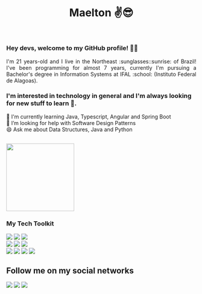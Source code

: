 <header>

# Maelton :v::sunglasses:

</header>

<section class="maelton-by-maelton">
<div class="welcome">

### Hey devs, welcome to my GitHub profile! :wave::wave:

<p style="text-align:justify;">
I'm 21 years-old and I live in the Northeast :sunglasses::sunrise: of Brazil! I've been programming for almost 7 years, currently I'm pursuing a Bachelor's degree in Information Systems at IFAL :school: (Instituto Federal de Alagoas).
</p>
</div>

<div class="tech-interests">

<p style="text-align: justify;">
    
### I'm interested in technology in general and I'm always looking for new stuff to learn :bow:.

</p>

🌱 I'm currently learning Java, Typescript, Angular and Spring Boot<br/>
🤔 I’m looking for help with Software Design Patterns<br/>
😄 Ask me about Data Structures, Java and Python<br/>

</div>
</section>

##

<section class="tech-tookit">
<div class="top-languages">
    
<img name="top-languages" height="180em" style="display: inline-block;" src="https://github-readme-stats-eight-theta.vercel.app/api/top-langs/?username=Maelton-SI&layout=compact&langs_count=8&theme=chartreuse-dark"/>

</div>

<div class="tools" style="align: right;">

### My Tech Toolkit

<img name="java" src="https://img.shields.io/badge/Java-ED8B00?style=for-the-badge&logo=openjdk&logoColor=white"/>
<img name="typescript" src="https://img.shields.io/badge/TypeScript-007ACC?style=for-the-badge&logo=typescript&logoColor=white"/>
<img name="python" src="https://img.shields.io/badge/Python-3776AB?style=for-the-badge&logo=python&logoColor=white"/><br/>

<img name="spring" src="https://img.shields.io/badge/Spring-6DB33F?style=for-the-badge&logo=spring&logoColor=white"/>
<img name="angular" src="https://img.shields.io/badge/Angular-DD0031?style=for-the-badge&logo=angular&logoColor=white"/>
<img name="postgresql" src="https://img.shields.io/badge/PostgreSQL-316192?style=for-the-badge&logo=postgresql&logoColor=white"/><br/>

<img name="git" src="https://img.shields.io/badge/GIT-E44C30?style=for-the-badge&logo=git&logoColor=white"/>
<img name="html5" src="https://img.shields.io/badge/HTML5-E34F26?style=for-the-badge&logo=html5&logoColor=white"/>
<img name="css3" src="https://img.shields.io/badge/CSS3-1572B6?style=for-the-badge&logo=css3&logoColor=white"/>
<img name="javascript" src="https://img.shields.io/badge/JavaScript-F7DF1E?style=for-the-badge&logo=javascript&logoColor=black"/>

</div>    
</section>
    
## Follow me on my social networks
<div class="social-networks">
    <a name="linkedin" href="https://www.linkedin.com/in/maelton-lima/" target="_blank"><img loading="lazy" src="https://img.shields.io/badge/-LinkedIn-%230077B5?style=for-the-badge&logo=linkedin&logoColor=white" target="_blank"></a>
    <a name="instagram" href="https://www.instagram.com/maelton_ti/" target="_blank"><img loading="lazy" src="https://img.shields.io/badge/-Instagram-%23E4405F?style=for-the-badge&logo=instagram&logoColor=white" target="_blank"></a>
    <a name="twitter" href="https://twitter.com/maelton_ti" ><img src="https://img.shields.io/badge/Twitter-1DA1F2?style=for-the-badge&logo=twitter&logoColor=white"></a>
</div>
